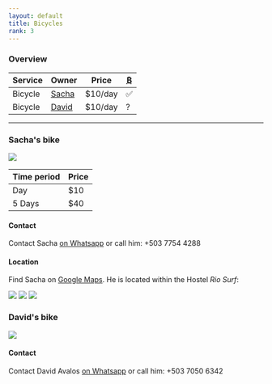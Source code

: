 ```yaml
---
layout: default
title: Bicycles
rank: 3
---
```


### Overview

| Service | Owner | Price | <abbr title="Accepts Bitcoin?">₿</abbr> |
| --- | --- | --- | --- |
| Bicycle | [Sacha](#sachas-bike) | $10/day | ✅ |
| Bicycle | [David](#davids-bike) | $10/day | ? |

---

### Sacha's bike

![](assets/sacha/bike.png)

| Time period | Price |
| --- | --- |
| Day | $10 |
| 5 Days | $40 |

#### Contact
Contact Sacha [on Whatsapp](https://wa.me/+31615417038) or call him: +503 7754 4288

#### Location
Find Sacha on [Google Maps](https://maps.app.goo.gl/NyyhgNDhKvLxTzCv8).
He is located within the Hostel *Rio Surf*:

![](assets/naotoshi/RioSurfLocation1Small.jpg)
![](assets/naotoshi/RioSurfLocation2Small.jpg)
![](assets/naotoshi/RioSurfLocation3Small.jpg)

### David's bike

![](assets/david_avalos/bike.png)

#### Contact
Contact David Avalos [on Whatsapp](https://wa.me/+50370506342) or call him: +503 7050 6342
